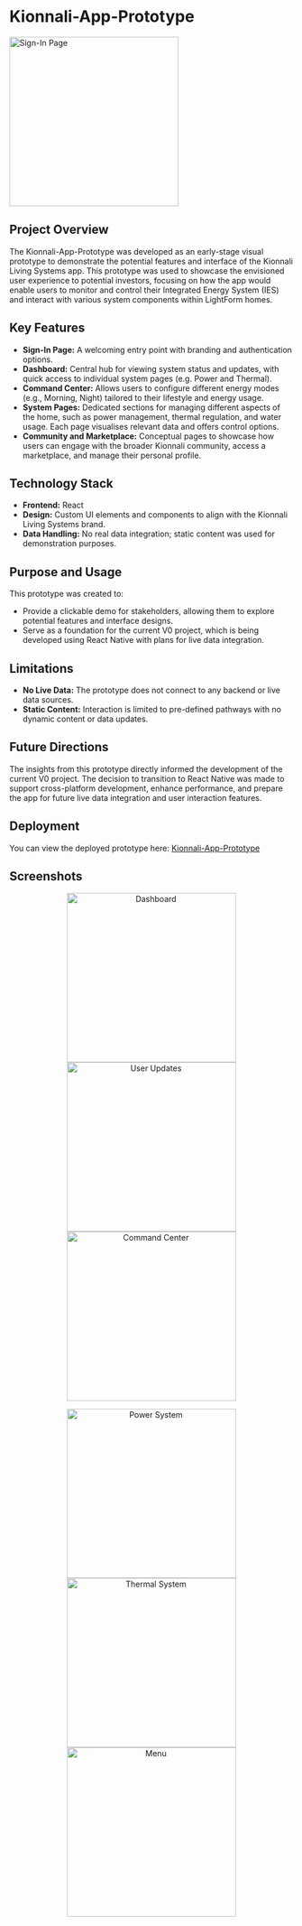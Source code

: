 # Kionnali-App-Prototype

<img src="https://lightformimages.s3.amazonaws.com/SystemsApp/initialPrototype/Screenshot+2024-08-27+at+12.02.40.png" alt="Sign-In Page" width="300"/>

## Project Overview

The Kionnali-App-Prototype was developed as an early-stage visual prototype to demonstrate the potential features and interface of the Kionnali Living Systems app. This prototype was used to showcase the envisioned user experience to potential investors, focusing on how the app would enable users to monitor and control their Integrated Energy System (IES) and interact with various system components within LightForm homes.

## Key Features

- **Sign-In Page:** A welcoming entry point with branding and authentication options.
- **Dashboard:** Central hub for viewing system status and updates, with quick access to individual system pages (e.g. Power and Thermal).
- **Command Center:** Allows users to configure different energy modes (e.g., Morning, Night) tailored to their lifestyle and energy usage.
- **System Pages:** Dedicated sections for managing different aspects of the home, such as power management, thermal regulation, and water usage. Each page visualises relevant data and offers control options.
- **Community and Marketplace:** Conceptual pages to showcase how users can engage with the broader Kionnali community, access a marketplace, and manage their personal profile.

## Technology Stack

- **Frontend:** React
- **Design:** Custom UI elements and components to align with the Kionnali Living Systems brand.
- **Data Handling:** No real data integration; static content was used for demonstration purposes.

## Purpose and Usage

This prototype was created to:
- Provide a clickable demo for stakeholders, allowing them to explore potential features and interface designs.
- Serve as a foundation for the current V0 project, which is being developed using React Native with plans for live data integration.

## Limitations

- **No Live Data:** The prototype does not connect to any backend or live data sources.
- **Static Content:** Interaction is limited to pre-defined pathways with no dynamic content or data updates.

## Future Directions

The insights from this prototype directly informed the development of the current V0 project. The decision to transition to React Native was made to support cross-platform development, enhance performance, and prepare the app for future live data integration and user interaction features.

## Deployment

You can view the deployed prototype here: [Kionnali-App-Prototype](https://selinakionnali.github.io/Kionnali-App_Prototype/#/)

## Screenshots

<p align="center">
<img src="https://lightformimages.s3.amazonaws.com/SystemsApp/initialPrototype/Screenshot+2024-08-27+at+12.02.55.png" alt="Dashboard" width="300"/>
<img src="https://lightformimages.s3.amazonaws.com/SystemsApp/initialPrototype/Screenshot+2024-08-27+at+12.03.11.png" alt="User Updates" width="300"/>
<img src="https://lightformimages.s3.amazonaws.com/SystemsApp/initialPrototype/Screenshot+2024-08-27+at+12.03.41.png" alt="Command Center" width="300"/>
</p>
<p align="center">
<img src="https://lightformimages.s3.amazonaws.com/SystemsApp/initialPrototype/Screenshot+2024-08-27+at+12.05.23.png" alt="Power System" width="300"/>
<img src="https://lightformimages.s3.amazonaws.com/SystemsApp/initialPrototype/Screenshot+2024-08-27+at+12.06.03.png" alt="Thermal System" width="300"/>
<img src="https://lightformimages.s3.amazonaws.com/SystemsApp/initialPrototype/Screenshot+2024-08-27+at+12.06.35.png" alt="Menu" width="300"/>
</p>
